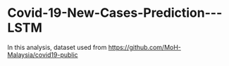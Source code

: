 # Covid-19-New-Cases-Prediction---LSTM

In this analysis, dataset used from https://github.com/MoH-Malaysia/covid19-public
